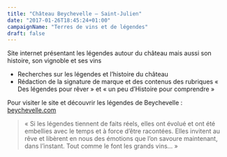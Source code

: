 ```yaml
---
title: "Château Beychevelle – Saint-Julien"
date: "2017-01-26T18:45:24+01:00"
campaignName: "Terres de vins et de légendes"
draft: false
---
```


Site internet présentant les légendes autour du château mais aussi son histoire, son
vignoble et ses vins

- Recherches sur les légendes et l’histoire du château
- Rédaction de la signature de marque et des contenus des rubriques « Des légendes pour rêver » et « un peu d’Histoire pour comprendre »

Pour visiter le site et découvrir les légendes de Beychevelle : [beychevelle.com](http://beychevelle.com/)

> « Si les légendes tiennent de faits réels, elles ont évolué et ont été
embellies avec le temps et à force d’être racontées.
Elles invitent au rêve et libèrent en nous des émotions que l’on savoure
maintenant, dans l’instant. Tout comme le font les grands vins… »

